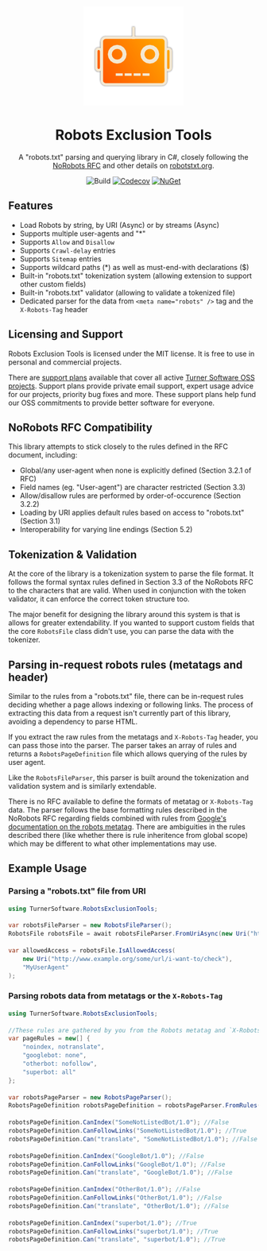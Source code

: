 <div align="center">

![Icon](images/icon.png)
# Robots Exclusion Tools
A "robots.txt" parsing and querying library in C#, closely following the [NoRobots RFC](http://www.robotstxt.org/norobots-rfc.txt) and other details on [robotstxt.org](http://www.robotstxt.org/robotstxt.html).

![Build](https://img.shields.io/github/workflow/status/TurnerSoftware/robotsexclusiontools/Build)
[![Codecov](https://img.shields.io/codecov/c/github/turnersoftware/robotsexclusiontools/main.svg)](https://codecov.io/gh/TurnerSoftware/RobotsExclusionTools)
[![NuGet](https://img.shields.io/nuget/v/TurnerSoftware.RobotsExclusionTools.svg)](https://www.nuget.org/packages/TurnerSoftware.RobotsExclusionTools)
</div>

## Features
- Load Robots by string, by URI (Async) or by streams (Async)
- Supports multiple user-agents and "*"
- Supports `Allow` and `Disallow`
- Supports `Crawl-delay` entries
- Supports `Sitemap` entries
- Supports wildcard paths (*) as well as must-end-with declarations ($)
- Built-in "robots.txt" tokenization system (allowing extension to support other custom fields)
- Built-in "robots.txt" validator (allowing to validate a tokenized file)
- Dedicated parser for the data from `<meta name="robots" />` tag and the `X-Robots-Tag` header

## Licensing and Support

Robots Exclusion Tools is licensed under the MIT license. It is free to use in personal and commercial projects.

There are [support plans](https://turnersoftware.com.au/support-plans) available that cover all active [Turner Software OSS projects](https://github.com/TurnerSoftware).
Support plans provide private email support, expert usage advice for our projects, priority bug fixes and more.
These support plans help fund our OSS commitments to provide better software for everyone.

## NoRobots RFC Compatibility
This library attempts to stick closely to the rules defined in the RFC document, including:
- Global/any user-agent when none is explicitly defined (Section 3.2.1 of RFC)
- Field names (eg. "User-agent") are character restricted (Section 3.3)
- Allow/disallow rules are performed by order-of-occurence (Section 3.2.2)
- Loading by URI applies default rules based on access to "robots.txt" (Section 3.1)
- Interoperability for varying line endings (Section 5.2)

## Tokenization & Validation
At the core of the library is a tokenization system to parse the file format. 
It follows the formal syntax rules defined in Section 3.3 of the NoRobots RFC to the characters that are valid.
When used in conjunction with the token validator, it can enforce the correct token structure too.

The major benefit for designing the library around this system is that is allows for greater extendability.
If you wanted to support custom fields that the core `RobotsFile` class didn't use, you can parse the data with the tokenizer.

## Parsing in-request robots rules (metatags and header)
Similar to the rules from a "robots.txt" file, there can be in-request rules deciding whether a page allows indexing or following links.
The process of extracting this data from a request isn't currently part of this library, avoiding a dependency to parse HTML.

If you extract the raw rules from the metatags and `X-Robots-Tag` header, you can pass those into the parser.
The parser takes an array of rules and returns a `RobotsPageDefinition` file which allows querying of the rules by user agent.

Like the `RobotsFileParser`, this parser is built around the tokenization and validation system and is similarly extendable.

There is no RFC available to define the formats of metatag or `X-Robots-Tag` data.
The parser follows the base formatting rules described in the NoRobots RFC regarding fields combined with rules from [Google's documentation on the robots metatag](https://developers.google.com/search/reference/robots_meta_tag).
There are ambiguities in the rules described there (like whether there is rule inheritence from global scope) which may be different to what other implementations may use.

## Example Usage
### Parsing a "robots.txt" file from URI
```csharp
using TurnerSoftware.RobotsExclusionTools;

var robotsFileParser = new RobotsFileParser();
RobotsFile robotsFile = await robotsFileParser.FromUriAsync(new Uri("http://www.example.org/robots.txt"));

var allowedAccess = robotsFile.IsAllowedAccess(
	new Uri("http://www.example.org/some/url/i-want-to/check"),
	"MyUserAgent"
);
```

### Parsing robots data from metatags or the `X-Robots-Tag`
```csharp
using TurnerSoftware.RobotsExclusionTools;

//These rules are gathered by you from the Robots metatag and `X-Robots-Tag` header
var pageRules = new[] {
	"noindex, notranslate",
	"googlebot: none",
	"otherbot: nofollow",
	"superbot: all"
};

var robotsPageParser = new RobotsPageParser();
RobotsPageDefinition robotsPageDefinition = robotsPageParser.FromRules(pageRules);

robotsPageDefinition.CanIndex("SomeNotListedBot/1.0"); //False
robotsPageDefinition.CanFollowLinks("SomeNotListedBot/1.0"); //True
robotsPageDefinition.Can("translate", "SomeNotListedBot/1.0"); //False

robotsPageDefinition.CanIndex("GoogleBot/1.0"); //False
robotsPageDefinition.CanFollowLinks("GoogleBot/1.0"); //False
robotsPageDefinition.Can("translate", "GoogleBot/1.0"); //False

robotsPageDefinition.CanIndex("OtherBot/1.0"); //False
robotsPageDefinition.CanFollowLinks("OtherBot/1.0"); //False
robotsPageDefinition.Can("translate", "OtherBot/1.0"); //False

robotsPageDefinition.CanIndex("superbot/1.0"); //True
robotsPageDefinition.CanFollowLinks("superbot/1.0"); //True
robotsPageDefinition.Can("translate", "superbot/1.0"); //True
```
